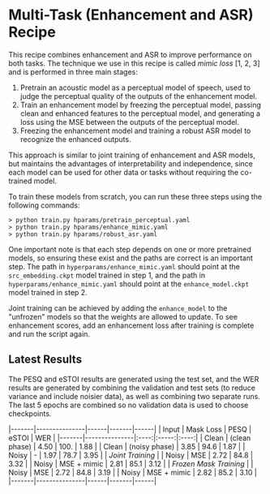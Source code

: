 # Multi-Task (Enhancement and ASR) Recipe

This recipe combines enhancement and ASR to improve performance on both tasks.
The technique we use in this recipe is called _mimic loss_ [1, 2, 3] and
is performed in three main stages:

1. Pretrain an acoustic model as a perceptual model of speech, used to
   judge the perceptual quality of the outputs of the enhancement model.
2. Train an enhancement model by freezing the perceptual model, passing
   clean and enhanced features to the perceptual model, and generating
   a loss using the MSE between the outputs of the perceptual model.
3. Freezing the enhancement model and training a robust ASR model
   to recognize the enhanced outputs.

This approach is similar to joint training of enhancement and ASR models,
but maintains the advantages of interpretability and independence, since
each model can be used for other data or tasks without requiring the
co-trained model.

To train these models from scratch, you can run these three steps
using the following commands:

```
> python train.py hparams/pretrain_perceptual.yaml
> python train.py hparams/enhance_mimic.yaml
> python train.py hparams/robust_asr.yaml
```

One important note is that each step depends on one or more pretrained
models, so ensuring these exist and the paths are correct is an
important step. The path in `hyperparams/enhance_mimic.yaml` should
point at the `src_embedding.ckpt` model trained in step 1, and
the path in `hyperparams/enhance_mimic.yaml` should point at
the `enhance_model.ckpt` model trained in step 2.

Joint training can be achieved by adding the `enhance_model` to
the "unfrozen" models so that the weights are allowed to update.
To see enhancement scores, add an enhancement loss after training
is complete and run the script again.

## Latest Results

The PESQ and eSTOI results are generated using the test set, and the
WER results are generated by combining the validation and test sets
(to reduce variance and include noisier data), as well as combining
two separate runs. The last 5 epochs are combined so no validation
data is used to choose checkpoints.

|-------|---------------|------|-------|------|
| Input | Mask Loss     | PESQ | eSTOI | WER  |
|-------|---------------|:----:|:-----:|:----:|
| Clean | (clean phase) | 4.50 | 100.  | 1.88 |
| Clean | (noisy phase) | 3.85 | 94.6  | 1.87 |
| Noisy | -             | 1.97 | 78.7  | 3.95 |
| *Joint Training*                            |
| Noisy | MSE           | 2.72 | 84.8  | 3.32 |
| Noisy | MSE + mimic   | 2.81 | 85.1  | 3.12 |
| *Frozen Mask Training*                      |
| Noisy | MSE           | 2.72 | 84.8  | 3.19 |
| Noisy | MSE + mimic   | 2.82 | 85.2  | 3.10 |
|-------|---------------|------|-------|------|
